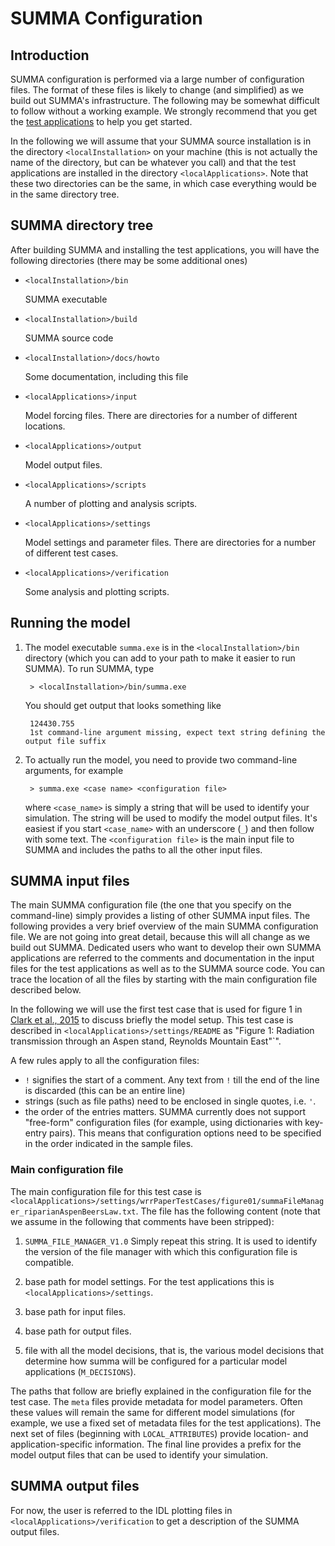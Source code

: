 # SUMMA Configuration

## Introduction

SUMMA configuration is  performed via a large number of configuration files. The format of these files is likely to change (and simplified) as we build out SUMMA's infrastructure. The following may be somewhat difficult to follow without a working example. We strongly recommend that you get the [test applications](http://ral.ucar.edu/projects/summa/datasets.php) to help you get started.

In the following we will assume that your SUMMA source installation is in the directory `<localInstallation>` on your  machine (this is not actually the name of the directory, but can be whatever you call) and that the test applications are installed in the directory `<localApplications>`. Note that these two directories can be the same, in which case everything would be in the same directory tree.

## SUMMA directory tree

After building SUMMA and installing the test applications, you will have the following directories (there may be some additional ones)

* `<localInstallation>/bin`

    SUMMA executable

* `<localInstallation>/build`

    SUMMA source code

* `<localInstallation>/docs/howto`

    Some documentation, including this file

* `<localApplications>/input`

    Model forcing files. There are directories for a number of different locations.

* `<localApplications>/output`

    Model output files.

* `<localApplications>/scripts`

    A number of plotting and analysis scripts.

* `<localApplications>/settings`

    Model settings and parameter files. There are directories for a number of different test cases.

* `<localApplications>/verification`

    Some analysis and plotting scripts.

## Running the model

1. The model executable `summa.exe` is in the `<localInstallation>/bin` directory (which you can add to your path to make it easier to run SUMMA). To run SUMMA, type

        > <localInstallation>/bin/summa.exe

    You should get output that looks something like

        124430.755
        1st command-line argument missing, expect text string defining the output file suffix

1. To actually run the model, you need to provide two command-line arguments, for example

        > summa.exe <case name> <configuration file>

    where `<case_name>` is simply a string that will be used to identify your simulation. The string will be used to modify the model output files. It's easiest if you start `<case_name>` with an underscore (`_`) and then follow with some text. The `<configuration file>` is the main input file to SUMMA and includes the paths to all the other input files.

## SUMMA input files

The main SUMMA configuration file (the one that you specify on the command-line) simply provides a listing of other SUMMA input files. The following provides a very brief overview of the main SUMMA configuration file. We are not going into great detail, because this will all change as we build out SUMMA. Dedicated users who want to develop their own SUMMA applications are referred to the comments and documentation in the input files for the test applications as well as to the SUMMA source code. You can trace the location of all the files by starting with the main configuration file described below.

In the following we will use the first test case that is used for figure 1 in [Clark et al., 2015](http://dx.doi.org/10.1002/2015WR017200) to discuss briefly the model setup. This test case is described in `<localApplications>/settings/README` as "Figure 1: Radiation transmission through an Aspen stand, Reynolds Mountain East"`".

A few rules apply to all the configuration files:

 * `!` signifies the start of a comment. Any text from `!` till the end of the line is discarded (this can be an entire line)
 * strings (such as file paths) need to be enclosed in single quotes, i.e. `'`.
 * the order of the entries matters. SUMMA currently does not support "free-form" configuration files (for example, using dictionaries with key-entry pairs). This means that configuration options need to be specified in the order indicated in the sample files.

### Main configuration file

The main configuration file for this test case is `<localApplications>/settings/wrrPaperTestCases/figure01/summaFileManager_riparianAspenBeersLaw.txt`. The file has the following content (note that we assume in the following that comments have been stripped):

1. `SUMMA_FILE_MANAGER_V1.0` Simply repeat this string. It is used to identify the version of the file manager with which this configuration file is compatible.

1. base path for model settings. For the test applications this is `<localApplications>/settings`.

1. base path for input files.

1. base path for output files.

1. file with all the model decisions, that is, the various model decisions that determine how summa will be configured for a particular model applications (`M_DECISIONS`).

The paths that follow are briefly explained in the configuration file for the test case. The `meta` files provide metadata for model parameters. Often these values will remain the same for different model simulations (for example, we use a fixed set of metadata files for the test applications). The next set of files (beginning with `LOCAL_ATTRIBUTES`) provide location- and application-specific information. The final line provides a prefix for the model output files that can be used to identify your simulation.

## SUMMA output files

For now, the user is referred to the IDL plotting files in `<localApplications>/verification` to get a description of the SUMMA output files.